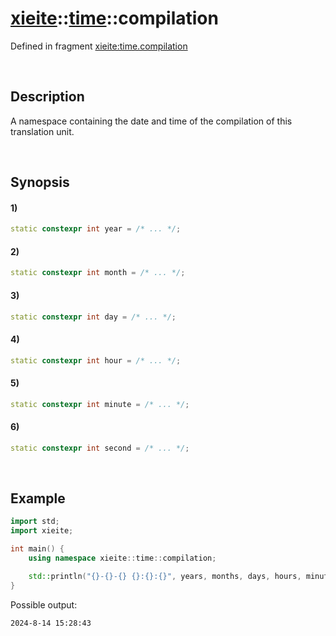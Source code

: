 # [xieite](../../xieite.md)\:\:[time](../../time.md)\:\:compilation
Defined in fragment [xieite:time.compilation](../../../src/time/compilation.cpp)

&nbsp;

## Description
A namespace containing the date and time of the compilation of this translation unit.

&nbsp;

## Synopsis
#### 1)
```cpp
static constexpr int year = /* ... */;
```
#### 2)
```cpp
static constexpr int month = /* ... */;
```
#### 3)
```cpp
static constexpr int day = /* ... */;
```
#### 4)
```cpp
static constexpr int hour = /* ... */;
```
#### 5)
```cpp
static constexpr int minute = /* ... */;
```
#### 6)
```cpp
static constexpr int second = /* ... */;
```

&nbsp;

## Example
```cpp
import std;
import xieite;

int main() {
    using namespace xieite::time::compilation;

    std::println("{}-{}-{} {}:{}:{}", years, months, days, hours, minutes, seconds);
}
```
Possible output:
```
2024-8-14 15:28:43
```
